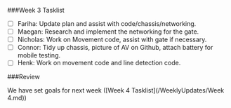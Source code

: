 ###Week 3 Tasklist

- [ ] Fariha: Update plan and assist with code/chassis/networking.
- [ ] Maegan: Research and implement the networking for the gate. 
- [ ] Nicholas: Work on Movement code, assist with gate if necessary. 
- [ ] Connor: Tidy up chassis, picture of AV on Github, attach battery for mobile testing.
- [ ] Henk: Work on movement code and line detection code. 

###Review

We have set goals for next week ([Week 4 Tasklist](/WeeklyUpdates/Week 4.md))
